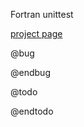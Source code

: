 Fortran unittest

[project page](https://github.com/yymmt742/unittest)

@bug

@endbug

@todo

@endtodo

